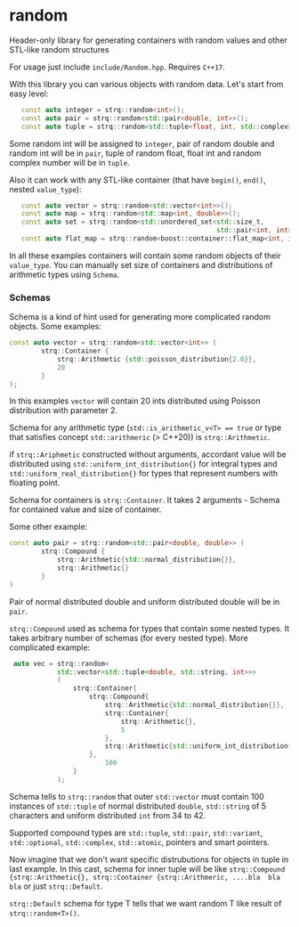 # random
Header-only library for generating containers with random values and other STL-like random structures

For usage just include `include/Random.hpp`. Requires `C++17`.

With this library you can various objects with random data.
Let's start from easy level:
``` c++
   const auto integer = strq::random<int>();
   const auto pair = strq::random<std::pair<double, int>>();
   const auto tuple = strq::random<std::tuple<float, int, std::complex>>();
```
Some random int will be assigned to `integer`, pair of random double and random int will be in `pair`, tuple of random float, float int and random complex number will be in `tuple`.

Also it can work with any STL-like container (that have `begin()`, `end()`, nested `value_type`):
```c++
   const auto vector = strq::random<std::vector<int>>();
   const auto map = strq::random<std::map<int, double>>();
   const auto set = strq::random<std::unordered_set<std::size_t, 
                                                    std::pair<int, int>>>();
   const auto flat_map = strq::random<boost::container::flat_map<int, int>>();
```

In all these examples containers will contain some random objects of their `value_type`.
You can manually set size of containers and distributions of arithmetic types using `Schema`.

### Schemas

Schema is a kind of hint used for generating more complicated random objects. Some examples: 
```c++
const auto vector = strq::random<std::vector<int>> (
        strq::Container {
            strq::Arithmetic {std::poisson_distribution{2.0}},
            20
        } 
);
```
In this examples `vector` will contain 20 ints distributed using Poisson distribution with parameter 2.


Schema for any arithmetic type (`std::is_arithmetic_v<T> == true` or type that satisfies concept `std::arithmeric` (> C++20)) is `strq::Arithmetic`.

if `strq::Ariphmetic` сonstructed without arguments, accordant value will be distributed using `std::uniform_int_distribution{}` for integral types and `std::uniform_real_distribution{}` for types that represent numbers with floating point.

Schema for containers is `strq::Container`. It takes 2 arguments - Schema for contained value and size of container.

Some other example:
```c++
const auto pair = strq::random<std::pair<double, double>> (
        strq::Compound {
            strq::Arithmetic{std::normal_distribution{}},
            strq::Arithmetic{}
        }        
)
```
Pair of normal distributed double and uniform distributed double will be in `pair`.

`strq::Compound` used as schema for types that contain some nested types.
It takes arbitrary number of schemas (for every nested type).
More complicated example:
```c++
 auto vec = strq::random<
            std::vector<std::tuple<double, std::string, int>>>
            (
                strq::Container{
                    strq::Compound{
                        strq::Arithmetic{std::normal_distribution{}},
                        strq::Container{
                            strq::Arithmetic{},
                            5
                        },
                        strq::Arithmetic{std::uniform_int_distribution{34, 42}}
                    },
                        100
                }
            );
```
Schema tells to `strq::random` that outer `std::vector` must contain 100 instances of `std::tuple` of normal distributed `double`, `std::string` of 5 characters and uniform distributed `int` from 34 to 42.

Supported compound types are `std::tuple`, `std::pair`, `std::variant`, `std::optional`, `std::complex`, `std::atomic`, pointers and smart pointers.

Now imagine that we don't want specific distrubutions for objects in tuple in last example. 
In this cast, schema for inner tuple will be like `strq::Compound {strq::Arithmetic{}, strq::Container {strq::Arithmeric, ....bla  bla bla` or just `strq::Default`.

`strq::Default` schema for type T tells that we want random T like result of `strq::random<T>()`.

